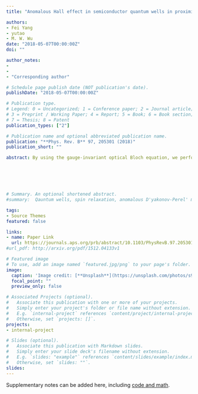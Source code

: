 ```yaml
---
title: "Anomalous Hall effect in semiconductor quantum wells in proximity to chiral p-wave superconductors"

authors:
- Fei Yang
- yutao
- M. W. Wu
date: "2018-05-07T00:00:00Z"
doi: ""

author_notes:
-
- 
- "Corresponding author"

# Schedule page publish date (NOT publication's date).
publishDate: "2018-05-07T00:00:00Z"

# Publication type.
# Legend: 0 = Uncategorized; 1 = Conference paper; 2 = Journal article;
# 3 = Preprint / Working Paper; 4 = Report; 5 = Book; 6 = Book section;
# 7 = Thesis; 8 = Patent
publication_types: ["2"]

# Publication name and optional abbreviated publication name.
publication: "**Phys. Rev. B** 97, 205301 (2018)"
publication_short: ""

abstract: By using the gauge-invariant optical Bloch equation, we perform a microscopic kinetic investigation on the anomalous Hall effect in chiral p-wave superconducting states. Specifically, the intrinsic anomalous Hall conductivity in the absence of the magnetic field is zero as a consequence of Galilean invariance in our description. As for the extrinsic channel, a finite anomalous Hall current is obtained from the impurity scattering with the optically excited normal quasiparticle current even at zero temperature. From our kinetic description, it can be clearly seen that the excited normal quasiparticle current is due to an induced center-of-mass momentum of Cooper pairs through the acceleration driven by ac electric field. For the induced anomalous Hall current, we show that the conventional skew-scattering channel in the linear response makes the dominant contribution in the strong impurity interaction. In this case, our kinetic description as a supplementary viewpoint mostly confirms the results of Kubo formalism in the literature. Nevertheless, in the weak impurity interaction, this skew-scattering channel becomes marginal and we reveal that an induction channel from the Born contribution dominates the anomalous Hall current. This channel, which has long been overlooked in the literature, is due to the particle-hole asymmetry by nonlinear optical excitation. Finally, we study the case in the chiral p-wave superconducting state with a transverse conical magnetization, which breaks the Galilean invariance. In this situation, the intrinsic anomalous Hall conductivity is no longer zero. Comparison of this intrinsic channel with the extrinsic one from impurity scattering is addressed.






# Summary. An optional shortened abstract.
#summary:  Qauntum wells, spin relaxation, anomalous D'yakonov-Perel' mechanism, Hartree-Fock field.

tags:
- Source Themes
featured: false

links:
- name: Paper Link
  url: https://journals.aps.org/prb/abstract/10.1103/PhysRevB.97.205301
#url_pdf: http://arxiv.org/pdf/1512.04133v1

# Featured image
# To use, add an image named `featured.jpg/png` to your page's folder. 
image:
  caption: 'Image credit: [**Unsplash**](https://unsplash.com/photos/s9CC2SKySJM)'
  focal_point: ""
  preview_only: false

# Associated Projects (optional).
#   Associate this publication with one or more of your projects.
#   Simply enter your project's folder or file name without extension.
#   E.g. `internal-project` references `content/project/internal-project/index.md`.
#   Otherwise, set `projects: []`.
projects:
- internal-project

# Slides (optional).
#   Associate this publication with Markdown slides.
#   Simply enter your slide deck's filename without extension.
#   E.g. `slides: "example"` references `content/slides/example/index.md`.
#   Otherwise, set `slides: ""`.
slides:
---
```


Supplementary notes can be added here, including [code and math](https://sourcethemes.com/academic/docs/writing-markdown-latex/).
